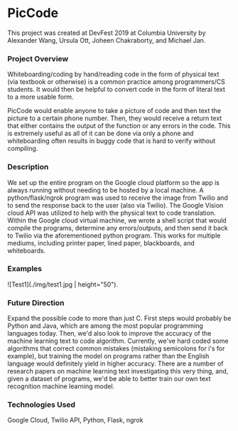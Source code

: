 # PicCode

This project was created at DevFest 2019 at Columbia University by Alexander Wang, Ursula Ott, Joheen Chakraborty, and Michael Jan.

### Project Overview
Whiteboarding/coding by hand/reading code in the form of physical text (via textbook or otherwise) is a common practice among programmers/CS students. It would then be helpful to convert code in the form of literal text to a more usable form.

PicCode would enable anyone to take a picture of code and then text the picture to a certain phone number. Then, they would receive a return text that either contains the output of the function or any errors in the code. This is extremely useful as all of it can be done via only a phone and whiteboarding often results in buggy code that is hard to verify without compiling. 

### Description
We set up the entire program on the Google cloud platform so the app is always running without needing to be hosted by a local machine. A python/flask/ngrok program was used to receive the image from Twilio and to send the response back to the user (also via Twilio). The Google Vision cloud API was utilized to help with the physical text to code translation. Within the Google cloud virtual machine, we wrote a shell script that would compile the programs, determine any errors/outputs, and then send it back to Twilio via the aforementioned python program. This works for multiple mediums, including printer paper, lined paper, blackboards, and whiteboards.

### Examples
![Test1](./img/test1.jpg | height="50").

### Future Direction
Expand the possible code to more than just C. First steps would probably be Python and Java, which are among the most popular programming languages today. Then, we'd also look to improve the accuracy of the machine learning text to code algorithm. Currently, we've hard coded some algorithms that correct common mistakes (mistaking semicolons for i's for example), but training the model on programs rather than the English language would definitely yield in higher accuracy. There are a number of research papers on machine learning text investigating this very thing, and, given a dataset of programs, we'd be able to  better train our own text recognition machine learning model.

### Technologies Used
Google Cloud, Twilio API, Python, Flask, ngrok
